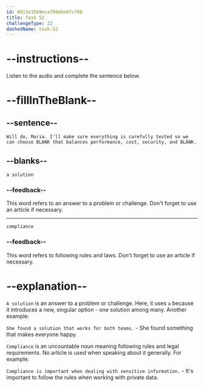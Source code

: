 ```yaml
---
id: 6811e1569ecaf80dbe0fc768
title: Task 52
challengeType: 22
dashedName: task-52
---
```


<!-- (Audio) Jake: Will do, Maria. I'll make sure everything is carefully tested so we can choose a solution that balances performance, cost, security, and compliance. -->

# --instructions--

Listen to the audio and complete the sentence below.

# --fillInTheBlank--

## --sentence--

`Will do, Maria. I'll make sure everything is carefully tested so we can choose BLANK that balances performance, cost, security, and BLANK.`

## --blanks--

`a solution`

### --feedback--

This word refers to an answer to a problem or challenge. Don't forget to use an article if necessary.

---

`compliance`

### --feedback--

This word refers to following rules and laws. Don't forget to use an article if necessary.

# --explanation--

`A solution` is an answer to a problem or challenge. Here, it uses `a` because it introduces a new, singular option - one solution among many. Another example:

`She found a solution that works for both teams.` - She found something that makes everyone happy.

`Compliance` is an uncountable noun meaning following rules and legal requirements. No article is used when speaking about it generally. For example:

`Compliance is important when dealing with sensitive information.` - It's important to follow the rules when working with private data.
